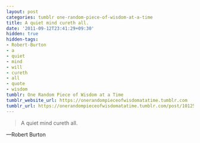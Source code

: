 ```yaml
---
layout: post
categories: tumblr one-random-piece-of-wisdom-at-a-time
title: A quiet mind cureth all.
date: '2011-09-12T23:41:29+09:30'
hidden: true
hidden-tags:
- Robert-Burton
- a
- quiet
- mind
- will
- cureth
- all
- quote
- wisdom
tumblr: One Random Piece of Wisdom at a Time
tumblr_website_url: https://onerandompieceofwisdomatatime.tumblr.com
tumblr_url: https://onerandompieceofwisdomatatime.tumblr.com/post/10125401080/a-quiet-mind-cureth-all
---
```

> A quiet mind cureth all.

—Robert Burton
